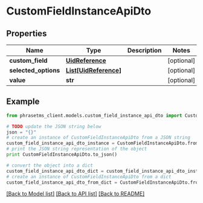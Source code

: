 # CustomFieldInstanceApiDto

## Properties

| Name                 | Type                                      | Description | Notes      |
| -------------------- | ----------------------------------------- | ----------- | ---------- |
| **custom_field**     | [**UidReference**](UidReference.md)       |             | [optional] |
| **selected_options** | [**List[UidReference]**](UidReference.md) |             | [optional] |
| **value**            | **str**                                   |             | [optional] |

## Example

```python
from phrasetms_client.models.custom_field_instance_api_dto import CustomFieldInstanceApiDto

# TODO update the JSON string below
json = "{}"
# create an instance of CustomFieldInstanceApiDto from a JSON string
custom_field_instance_api_dto_instance = CustomFieldInstanceApiDto.from_json(json)
# print the JSON string representation of the object
print CustomFieldInstanceApiDto.to_json()

# convert the object into a dict
custom_field_instance_api_dto_dict = custom_field_instance_api_dto_instance.to_dict()
# create an instance of CustomFieldInstanceApiDto from a dict
custom_field_instance_api_dto_from_dict = CustomFieldInstanceApiDto.from_dict(custom_field_instance_api_dto_dict)
```

[[Back to Model list]](../README.md#documentation-for-models) [[Back to API list]](../README.md#documentation-for-api-endpoints) [[Back to README]](../README.md)
